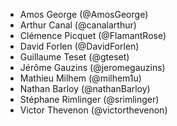 - Amos George (@AmosGeorge)
- Arthur Canal (@canalarthur)
- Clémence Picquet (@FlamantRose)
- David Forlen (@DavidForlen)
- Guillaume Teset (@gteset)
- Jérôme Gauzins (@jeromegauzins)
- Mathieu Milhem (@milhem1u)
- Nathan Barloy (@nathanBarloy)
- Stéphane Rimlinger (@srimlinger)
- Victor Thevenon (@victorthevenon)
